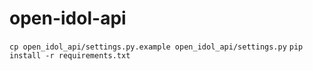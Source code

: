 open-idol-api
=============

`cp open_idol_api/settings.py.example open_idol_api/settings.py`
`pip install -r requirements.txt`
